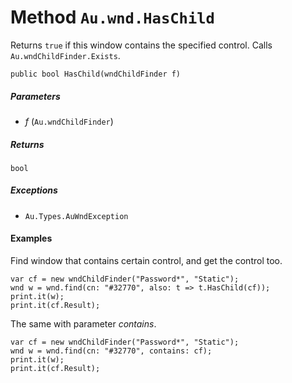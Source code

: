 # Method `Au.wnd.HasChild`

Returns `true` if this window contains the specified control. Calls `Au.wndChildFinder.Exists`.

```
public bool HasChild(wndChildFinder f)
```

##### Parameters

- *f*  (`Au.wndChildFinder`)

##### Returns

`bool`

##### Exceptions

- `Au.Types.AuWndException`

#### Examples

Find window that contains certain control, and get the control too.

```
var cf = new wndChildFinder("Password*", "Static");
wnd w = wnd.find(cn: "#32770", also: t => t.HasChild(cf));
print.it(w);
print.it(cf.Result);
```

The same with parameter *contains*.

```
var cf = new wndChildFinder("Password*", "Static");
wnd w = wnd.find(cn: "#32770", contains: cf);
print.it(w);
print.it(cf.Result);
```